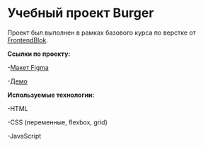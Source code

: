 # Учебный проект Burger
Проект был выполнен в рамках базового курса по верстке от [FrontendBlok](https://frontendblok.com/).

**Ссылки по проекту:**

-[Макет Figma](https://www.figma.com/proto/E1TQnFbF5urLM8f4Sxxi99/Burgers-Menu-Responsive-(Copy)?node-id=0-1&t=WnMrSPFkdjsQh1B5-1)

-[Демо](https://the-vis10n.github.io/FrontendBlok-Module01-Burger/)

**Используемые технологии:**

-HTML

-CSS (переменные, flexbox, grid)

-JavaScript
